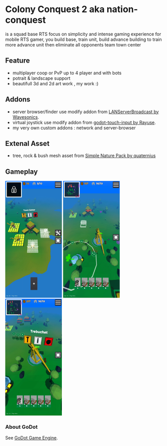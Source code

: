 # Colony Conquest 2 aka nation-conquest

is a squad base RTS focus on simplicity and intense gaming experience for mobile RTS gamer, you build base, train unit, build advance building to train more advance unit then eliminate all opponents team town center


## Feature
- multiplayer coop or PvP up to 4 player and with bots
- potrait & landscape support
- beautifull 3d and 2d art work , my work :)



## Addons
- server browser/finder use modify addon from [LANServerBroadcast by Wavesonics](https://github.com/Wavesonics/LANServerBroadcast).
- virtual joystick use modify addon from [godot-touch-input by Rayuse](https://github.com/Rayuse/godot-touch-input).
- my very own custom addons : network and server-browser


## Extenal Asset
- tree, rock & bush mesh asset from [Simple Nature Pack by quaternius](https://quaternius.com/packs/simplenature.html)



## Gameplay

<img src="https://raw.githubusercontent.com/renosyah/nation-conquest/master/ss/1.jpg" width="180" height="370" /> <img src="https://raw.githubusercontent.com/renosyah/nation-conquest/master/ss/2.jpg" width="180" height="370" /> <img src="https://raw.githubusercontent.com/renosyah/nation-conquest/master/ss/3.jpg" width="180" height="370" />



### About GoDot
See [GoDot Game Engine](https://godotengine.org).